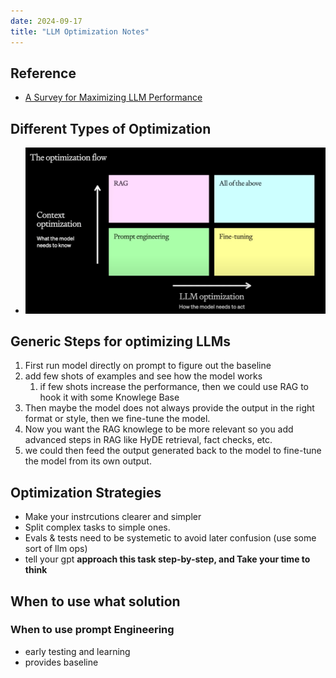 ```yaml
---
date: 2024-09-17
title: "LLM Optimization Notes"
---
```


## Reference
- [A Survey for Maximizing LLM Performance](https://youtu.be/ahnGLM-RC1Y?si=SSwdUOLKTxZCgkHk)

## Different Types of Optimization
- ![](imgs/optimization_flow.png)

## Generic Steps for optimizing LLMs
1. First run model directly on prompt to figure out the baseline
2. add few shots of examples and see how the model works
    1. if few shots increase the performance, then we could use RAG to hook it with some Knowlege Base
3. Then maybe the model does not always provide the output in the right format or style, then we fine-tune the model.
4. Now you want the RAG knowlege to be more relevant so you add advanced steps in RAG like HyDE retrieval, fact checks, etc.
5. we could then feed the output generated back to the model to fine-tune the model  from its own output.

## Optimization Strategies
- Make your instrcutions clearer and simpler
- Split complex tasks to simple ones.
- Evals & tests need to be systemetic to avoid later confusion (use some sort of llm ops)
- tell your gpt **approach this task step-by-step, and Take your time to think**

## When to use what solution

### When to use prompt Engineering
- early testing and learning
- provides baseline

### 
